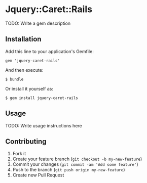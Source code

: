 # Jquery::Caret::Rails

TODO: Write a gem description

## Installation

Add this line to your application's Gemfile:

    gem 'jquery-caret-rails'

And then execute:

    $ bundle

Or install it yourself as:

    $ gem install jquery-caret-rails

## Usage

TODO: Write usage instructions here

## Contributing

1. Fork it
2. Create your feature branch (`git checkout -b my-new-feature`)
3. Commit your changes (`git commit -am 'Add some feature'`)
4. Push to the branch (`git push origin my-new-feature`)
5. Create new Pull Request
